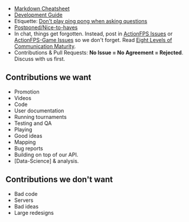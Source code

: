 * [Markdown Cheatsheet](https://github.com/adam-p/markdown-here/wiki/Markdown-Here-Cheatsheet)
* [Development Guide](https://github.com/ScalaWilliam/ActionFPS/wiki/Development-Guide)
* Etiquette: [Don't play ping pong when asking questions](http://woop.us/2108)
* <a href="https://github.com/ScalaWilliam/ActionFPS/issues?utf8=%E2%9C%93&q=is%3Aissue%20label%3Apostponed%20">Postponed/Nice-to-haves</a>
* In chat, things get forgotten. Instead, post in <a href="https://github.com/ScalaWilliam/ActionFPS/issues">ActionFPS Issues</a> or [ActionFPS-Game Issues](https://github.com/lucasgautheron/actionfps-game/issues) so we don't forget. Read <a href="http://www.yegor256.com/2016/08/23/communication-maturity.html">Eight Levels of Communication Maturity</a>.
* Contributions & Pull Requests: **No Issue = No Agreement = Rejected**. Discuss with us first.

## Contributions we want

* Promotion
* Videos
* Code
* User documentation
* Running tournaments
* Testing and QA
* Playing
* Good ideas
* Mapping
* Bug reports
* Building on top of our API.
* [Data-Science] & analysis.

## Contributions we don't want

* Bad code
* Servers
* Bad ideas
* Large redesigns